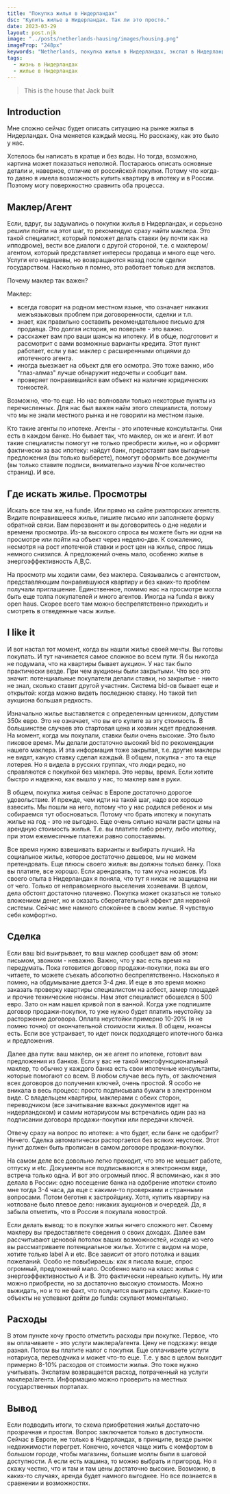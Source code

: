 ```yaml
---
title: "Покупка жилья в Нидерландах"
dsc: "Купить жилье в Нидерландах. Так ли это просто."
date: 2023-03-29
layout: post.njk
image: "../posts/netherlands-hausing/images/housing.png"
imageProp: "248px"
keywords: "Netherlands, покупка жилья в Нидерландах, экспат в Нидерландах"
tags:
  - жизнь в Нидерландах
  - жилье в Нидерландах
---
```


> This is the house that Jack built

## Introduction

Мне сложно сейчас будет описать ситуацию на рынке жилья в Нидерландах. Она меняется каждый месяц. Но расскажу,
как это было у нас.

Хотелось бы написать в кратце и без воды. Но тогда, возможно, картина может показаться неполной. Постараюсь описать основные детали
и, наверное, отличие от российской покупки. Потому что когда-то давно я имела возможность купить квартиру в ипотеку и в России. Поэтому могу поверхностно сравнить оба процесса.

## Маклер/Агент

Если, вдруг, вы задумались о покупки жилья в Нидерландах, и серьезно решили пойти на этот шаг, то рекомендую сразу найти <span class="article-bold">маклера</span>.
Это такой специалист, который поможет делать ставки (ну почти как на ипподроме), вести все диалоги с другой стороной, т.е. с маклером/агентом, который представляет интересы продавца и много еще чего. Услуги его недешевы, но возвращаются назад после сделки государством. Насколько я помню, это работает только для экспатов.

Почему маклер так важен?

Маклер:

- всегда говорит на родном местном языке, что означает никаких межъязыковых проблем при договоренности, сделки и т.п.
- знает, как правильно составить рекомендательное письмо для продавца. Это долгая история, но поверьте - это важно.
- расскажет вам про ваши шансы на ипотеку. И в обще, подготовит и рассмотрит с вами возможные варианты кредита. Этот пункт работает, если у вас маклер с расширенными опциями до ипотечного агента.
- иногда выезжает на объект для его осмотра. Это тоже важно, ибо "глаз-алмаз" лучше обнаружит недочеты и сообщит вам.
- проверяет понравившийся вам объект на наличие юридических тонкостей.

Возможно, что-то еще. Но нас волновали только некоторые пункты из перечисленных. Для нас был важен найм этого специалиста, потому что мы не знали местного рынка и не говорили на местном языке.

Кто такие <span class="article-bold">агенты по ипотеке</span>. Агенты - это ипотечные консультанты. Они есть в каждом банке. Но бывает так, что маклер, он же и агент. И вот такие специалисты помогут не только преобрести жилье, но и оформят фактически за вас ипотеку: найдут банк, предоставят вам выгодные предложения (вы только выберете), помогут оформить все документы (вы только ставите подписи, внимательно изучив N-ое количество страниц). И все.

## Где искать жилье. Просмотры

Искать все там же, на funde. Или прямо на сайте риэлторских агентств. Видите понравившееся жилье, пишите письмо или заполняете форму обратной связи. Вам перезвонят и вы договоритесь о дне недели и времени просмотра. Из-за высокого спроса вы можете быть ни одни на просмотре или пойти на объект через неделю-две. К сожалению, несмотря на рост ипотечной ставки и рост цен на жилье, спрос лишь немного снизился. А предложений очень мало, особенно жилье в энергоэффективность A,B,C.

На просмотр мы ходили сами, без маклера. Связывались с агентством, представляющим понравившуюся квартиру и без каких-то проблем получали приглашение. Единственное, помимо нас на просмотре могла быть еще толпа покупателей и много агентов. Иногда на funda я вижу open haus. Скорее всего там можно беспрепятственно приходить и смотреть в отведенные часы жилье.

## I like it

И вот настал тот момент, когда вы нашли жилье своей мечты. Вы готовы покупать. И тут начинается самое сложное во всем пути. Я бы никогда не подумала, что на квартиры бывает аукцион. У нас так было практически везде. При чем аукционы были закрытыми. Что все это значит: потенциальные покупатели делали ставки, но закрытые - никто не знал, сколько ставит другой участник. Система <span class="article-bold">bid</span>-ов бывает еще и открытой: когда можно видеть последнюю ставку. Но такой тип аукциона большая редкость.

Изначально жилье выставляется с определенным ценником, допустим 350к евро. Это не означает, что вы его купите за эту стоимость. В большинстве случаев это стартовая цена и хозяин ждет предложения. На момент, когда мы покупали, ставки были очень высокие. Это было пиковое время. Мы делали достаточно высокий bid по рекомендации нашего маклера. И эта информация тоже закрытая, т.е. другие маклеры не видят, какую ставку сделал каждый. В общем, покупка - это та еще лотерея. Но я видела в русских группах, что люди редко, но справляются с покупкой без маклера. Это нервы, время. Если хотите быстро и надежно, как вышло у нас, то маклер вам в руки.

В общем, покупка жилья сейчас в Европе достаточно дорогое удовольствие. И прежде, чем идти на такой шаг, надо все хорошо взвесить. Мы пошли на него, потому что у нас родился ребенок и мы собираемся тут обосноваться. Потому что брать ипотеку и покупать жилье на год - это не выгодно. Еще очень сильно начали расти цены на арендную стоимость жилья. Т.е. вы платите либо ренту, либо ипотеку, при этом ежемесячные платежи равно сопоставимы.

Все время нужно взвешивать варианты и выбирать лучший. На социальное жилье, которое достаточно дешевое, мы не можем претендовать. Еще плюсы своего жилья: вы должны только банку. Пока вы платите, все хорошо. Если арендовать, то там куча нюансов. Из своего опыта в Нидерландах я поняла, что тут я никак не защищена ни от чего. Только от неправомерного выселения хозяевами. В целом, дела обстоят достаточно плачевно. Покупка может оказаться не только вложением денег, но и оказать сберегательный эффект для нервной системы. Сейчас мне намного спокойнее в своем жилье. Я чувствую себя комфортно.

## Сделка

Если ваш bid выигрывает, то ваш маклер сообщает вам об этом: письмом, звонком - неважно. Важно, что у вас есть время на передумать. Пока готовится договор продажи-покупки, пока вы его читаете, то можете съехать абсолютно беспрепятственно. Насколько я помню, на обдумывание дается 3-4 дня. И еще в это время можно заказать проверку квартиры специалистом на асбест, замер площадей и прочие технические нюансы. Нам этот специалист обошелся в 500 евро. Зато он нам нашел кривой пол в ванной. Когда уже подпишите договор продажи-покупки, то уже нужно будет платить неустойку за расторжение договора. Оплата неустойки примерно 10-20% (я не помню точно) от окончательной стоимости жилья. В общем, нюансы есть. Если все устраивает, то идет поиск подходящего ипотечного банка и предложения.

Далее два пути: ваш маклер, он же агент по ипотеке, готовит вам предложения из банков. Если у вас не такой многофункциональный маклер, то обычно у каждого банка есть свои ипотечные консультанты, которые помогают со всем. В любом случае весь путь, от заключения всех договоров до получения ключей, очень простой. Я особо не вникала в весь процесс: просто подписывала бумаги в электронном виде. С владельцем квартиры, маклерами с обеих сторон, переводчиком (все зачитывание важных документов идет на нидерландском) и самим нотариусом мы встречались один раз на подписании договора продажи-покупки или передачи ключей.

Отвечу сразу на вопрос по ипотеке: а что будет, если банк не одобрит? Ничего. Сделка автоматически расторгается без всяких неустоек. Этот пункт должен быть прописан в самом договоре продажи-покупки.

На самом деле все довольно легко проходит, что это не мешает работе, отпуску и etc. Документы все подписываются в электронном виде, встреча только одна. И вот это огромный плюс. Я вспоминаю, как я это делала в России: одно посещение банка на одобрение ипотеки стоило мне тогда 3-4 часа, да еще с какими-то проверками и странными вопросами. Потом беготня к застройщику. Хотя, купить квартиру на котловане было плевое дело: никаких аукционов и очередей. Да, я забыла отметить, что в России я покупала новострой.

Если делать вывод: то в покупке жилья ничего сложного нет. Своему маклеру вы предоставляете сведения о своих доходах. Далее вам рассчитывают ценовой потолок ваших возможностей, исходя из чего вы рассматриваете потенциальное жилье. Хотите с видом на море, хотите только label A и etc. Все зависит от этого потолка и ваших пожеланий. Особо не повыбираешь: как я писала выше, спрос огромный, предложений мало. Особенно мало на класс жилья с энергоэффективностью A и B. Это фактически нереально купить. Ну или можно приобрести, но за достаточно высокую стоимость. Можно выжидать, но и то не факт, что получится выиграть сделку. Какие-то объекты не успевают дойти до funda: скупают моментально.

## Расходы

В этом пункте хочу просто отметить расходы при покупке. Первое, что вы оплачиваете - это услуги маклера/агента. Цену не подскажу: везде разная. Потом вы платите налог с покупки. Еще оплачиваете услуги нотариуса, переводчика и может что-то еще. Т.е. у вас в целом выходит примерно 8-10% расходов от стоимости жилья. Это тоже нужно учитывать. Экспатам возвращается расход, потраченный на услуги маклера/агента. Информацию можно проверить на местных государственных порталах.

## Вывод

Если подводить итоги, то схема приобретения жилья достаточно прозрачная и простая. Вопрос заключается только в доступности. Сейчас в Европе, не только в Нидерландах, в принципе, везде рынок недвижимости перегрет. Конечно, хочется чаще жить с комфортом в большом городе, чтобы магазины, большие моллы были в шаговой доступности. А если есть машина, то можно выбрать и пригород. Но я скажу честно, что и там и там цены достаточно высокие. Возможно, в каких-то случаях, аренда будет намного выгоднее. Но все познается в сравнении и возможностях.
